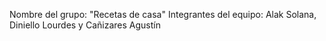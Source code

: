 Nombre del grupo: "Recetas de casa"
Integrantes del equipo: Alak Solana, Diniello Lourdes y Cañizares Agustín


